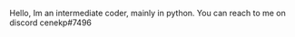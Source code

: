 Hello, Im an intermediate coder, mainly in python. You can reach to me on discord cenekp#7496
<!---
cenekp74/cenekp74 is a ✨ special ✨ repository because its `README.md` (this file) appears on your GitHub profile.
You can click the Preview link to take a look at your changes.
--->
